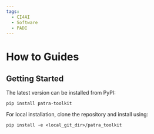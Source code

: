 ```yaml
---
tags:
  - CI4AI
  - Software
  - PADI
---
```


# How to Guides

## Getting Started

The latest version can be installed from PyPI:

```shell
pip install patra-toolkit
```

For local installation, clone the repository and install using:

```shell
pip install -e <local_git_dir>/patra_toolkit
```
